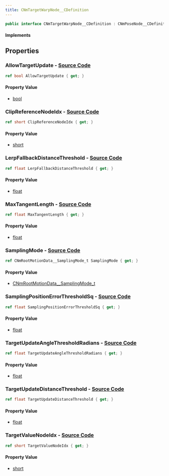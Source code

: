 ```yaml
---
title: CNmTargetWarpNode__CDefinition
---
```


```csharp
public interface CNmTargetWarpNode__CDefinition : CNmPoseNode__CDefinition, CNmGraphNode__CDefinition, ISchemaClass<CNmGraphNode__CDefinition>, ISchemaClass<CNmPoseNode__CDefinition>, ISchemaClass<CNmTargetWarpNode__CDefinition>, ISchemaField, ISchemaClass, INativeHandle
```

#### Implements

## Properties

### **AllowTargetUpdate** - [Source Code](https://github.com/swiftly-solution/swiftlys2/blob/main/managed/src/SwiftlyS2.Generated/Schemas/Interfaces/CNmTargetWarpNode__CDefinition.cs#L22)

```csharp
ref bool AllowTargetUpdate { get; }
```

#### Property Value

- [bool](https://learn.microsoft.com/dotnet/api/system.boolean)

### **ClipReferenceNodeIdx** - [Source Code](https://github.com/swiftly-solution/swiftlys2/blob/main/managed/src/SwiftlyS2.Generated/Schemas/Interfaces/CNmTargetWarpNode__CDefinition.cs#L16)

```csharp
ref short ClipReferenceNodeIdx { get; }
```

#### Property Value

- [short](https://learn.microsoft.com/dotnet/api/system.int16)

### **LerpFallbackDistanceThreshold** - [Source Code](https://github.com/swiftly-solution/swiftlys2/blob/main/managed/src/SwiftlyS2.Generated/Schemas/Interfaces/CNmTargetWarpNode__CDefinition.cs#L28)

```csharp
ref float LerpFallbackDistanceThreshold { get; }
```

#### Property Value

- [float](https://learn.microsoft.com/dotnet/api/system.single)

### **MaxTangentLength** - [Source Code](https://github.com/swiftly-solution/swiftlys2/blob/main/managed/src/SwiftlyS2.Generated/Schemas/Interfaces/CNmTargetWarpNode__CDefinition.cs#L26)

```csharp
ref float MaxTangentLength { get; }
```

#### Property Value

- [float](https://learn.microsoft.com/dotnet/api/system.single)

### **SamplingMode** - [Source Code](https://github.com/swiftly-solution/swiftlys2/blob/main/managed/src/SwiftlyS2.Generated/Schemas/Interfaces/CNmTargetWarpNode__CDefinition.cs#L20)

```csharp
ref CNmRootMotionData__SamplingMode_t SamplingMode { get; }
```

#### Property Value

- [CNmRootMotionData__SamplingMode_t](/docs/api/shared/schemadefinitions/cnmrootmotiondata__samplingmode_t)

### **SamplingPositionErrorThresholdSq** - [Source Code](https://github.com/swiftly-solution/swiftlys2/blob/main/managed/src/SwiftlyS2.Generated/Schemas/Interfaces/CNmTargetWarpNode__CDefinition.cs#L24)

```csharp
ref float SamplingPositionErrorThresholdSq { get; }
```

#### Property Value

- [float](https://learn.microsoft.com/dotnet/api/system.single)

### **TargetUpdateAngleThresholdRadians** - [Source Code](https://github.com/swiftly-solution/swiftlys2/blob/main/managed/src/SwiftlyS2.Generated/Schemas/Interfaces/CNmTargetWarpNode__CDefinition.cs#L32)

```csharp
ref float TargetUpdateAngleThresholdRadians { get; }
```

#### Property Value

- [float](https://learn.microsoft.com/dotnet/api/system.single)

### **TargetUpdateDistanceThreshold** - [Source Code](https://github.com/swiftly-solution/swiftlys2/blob/main/managed/src/SwiftlyS2.Generated/Schemas/Interfaces/CNmTargetWarpNode__CDefinition.cs#L30)

```csharp
ref float TargetUpdateDistanceThreshold { get; }
```

#### Property Value

- [float](https://learn.microsoft.com/dotnet/api/system.single)

### **TargetValueNodeIdx** - [Source Code](https://github.com/swiftly-solution/swiftlys2/blob/main/managed/src/SwiftlyS2.Generated/Schemas/Interfaces/CNmTargetWarpNode__CDefinition.cs#L18)

```csharp
ref short TargetValueNodeIdx { get; }
```

#### Property Value

- [short](https://learn.microsoft.com/dotnet/api/system.int16)

